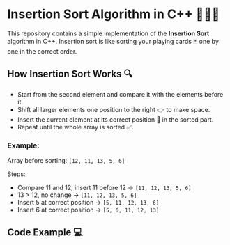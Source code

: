 # Insertion Sort Algorithm in C++ 🧑‍💻✨

This repository contains a simple implementation of the **Insertion Sort** algorithm in C++. Insertion sort is like sorting your playing cards 🃏 one by one in the correct order.

## How Insertion Sort Works 🔍

- Start from the second element and compare it with the elements before it.
- Shift all larger elements one position to the right 👉 to make space.
- Insert the current element at its correct position 🎯 in the sorted part.
- Repeat until the whole array is sorted ✅.

### Example:
Array before sorting: `[12, 11, 13, 5, 6]`

Steps:
- Compare 11 and 12, insert 11 before 12 → `[11, 12, 13, 5, 6]`
- 13 > 12, no change → `[11, 12, 13, 5, 6]`
- Insert 5 at correct position → `[5, 11, 12, 13, 6]`
- Insert 6 at correct position → `[5, 6, 11, 12, 13]`

## Code Example 💻

